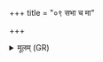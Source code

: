 +++
title = "०९ सभा च मा"

+++
<details><summary>मूलम् (GR)</summary>

+++(PSK 20.20.9)+++सभा च मा समितिश् चावतां  
प्रजापतेर् दुहितरौ सचेतसौ ।  
येन संगच्छा उप मा स तिष्ठाद्  
अन्तर् वदानि हृदये जनानाम् ॥
</details>